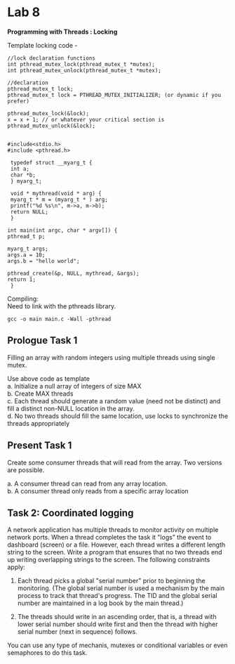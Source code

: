 # Lab 8

**Programming with Threads : Locking**

Template locking code -

```
//lock declaration functions
int pthread_mutex_lock(pthread_mutex_t *mutex);
int pthread_mutex_unlock(pthread_mutex_t *mutex);

//declaration
pthread_mutex_t lock;
pthread_mutex_t lock = PTHREAD_MUTEX_INITIALIZER; (or dynamic if you prefer)

pthread_mutex_lock(&lock);
x = x + 1; // or whatever your critical section is
pthread_mutex_unlock(&lock);


#include<stdio.h>
#include <pthread.h>

 typedef struct __myarg_t {
 int a;
 char *b;
 } myarg_t;

 void * mythread(void * arg) {
 myarg_t * m = (myarg_t * ) arg;
 printf("%d %s\n", m->a, m->b);
 return NULL;
 }

int main(int argc, char * argv[]) {
pthread_t p;

myarg_t args;
args.a = 10;
args.b = "hello world";

pthread_create(&p, NULL, mythread, &args);
return 1;
 }
```

Compiling:<br/>
Need to link with the pthreads library.

```
gcc -o main main.c -Wall -pthread
```

## Prologue Task 1

Filling an array with random integers using multiple threads using single mutex.

Use above code as template <br />
a. Initialize a null array of integers of size MAX <br />
b. Create MAX threads <br />
c. Each thread should generate a random value (need not be distinct) and fill a distinct non-NULL location in the array. <br />
d. No two threads should fill the same location, use locks to synchronize the threads appropriately

## Present Task 1

Create some consumer threads that will read from the array. Two versions are possible.

a. A consumer thread can read from any array location. <br />
b. A consumer thread only reads from a specific array location

## Task 2: Coordinated logging

A network application has multiple threads to monitor activity on multiple network ports. When a thread completes the task it "logs" the event to dashboard (screen) or a file. However, each thread writes a different length string to the screen. Write a program that ensures that no two threads end up writing overlapping strings to the screen.
The following constraints apply:

1. Each thread picks a global "serial number" prior to beginning the monitoring. (The global serial number
   is used a mechanism by the main process to track that thread's progress. The TID and the global serial number are
   maintained in a log book by the main thread.)

2. The threads should write in an ascending order, that is, a thread with lower serial number should write first
   and then the thread with higher serial number (next in sequence) follows.

You can use any type of mechanis, mutexes or conditional variables or even semaphores to do this task.

